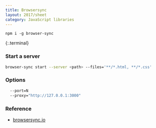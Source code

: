 ```yaml
---
title: Browsersync
layout: 2017/sheet
category: JavaScript libraries
---
```


```
npm i -g browser-sync
```
{:.terminal}

### Start a server

```sh
browser-sync start --server <path> --files='**/*.html, **/*.css'
```

### Options

```sh
  --port=N
  --proxy="http://127.0.0.1:3000"
```

### Reference

* [browsersync.io](http://browsersync.io)

